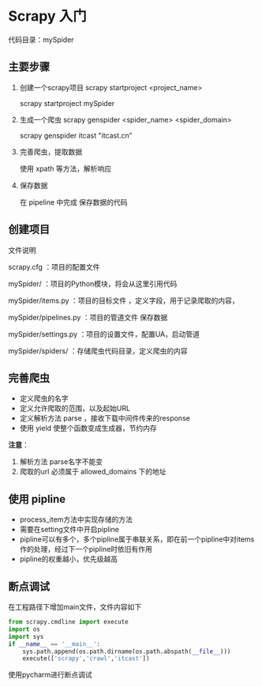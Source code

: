#   Scrapy  入门

代码目录：mySpider

## 主要步骤

1. 创建一个scrapy项目 scrapy startproject <project_name>

   scrapy startproject mySpider

2. 生成一个爬虫 scrapy genspider <spider_name> <spider_domain>

   scrapy genspider itcast "itcast.cn”

3. 完善爬虫，提取数据 

   使用 xpath 等方法，解析响应

4. 保存数据

   在 pipeline 中完成 保存数据的代码



## 创建项目

文件说明

scrapy.cfg ：项目的配置文件

mySpider/ ：项目的Python模块，将会从这里引用代码

mySpider/items.py ：项目的目标文件 ，定义字段，用于记录爬取的内容，

mySpider/pipelines.py ：项目的管道文件	保存数据

mySpider/settings.py ：项目的设置文件，配置UA，启动管道

mySpider/spiders/ ：存储爬虫代码目录，定义爬虫的内容



## 完善爬虫

- 定义爬虫的名字
- 定义允许爬取的范围，以及起始URL
- 定义解析方法 parse ，接收下载中间件传来的response
- 使用 yield 使整个函数变成生成器，节约内存



**注意**：

1. 解析方法 parse名字不能变
2. 爬取的url 必须属于 allowed_domains 下的地址



## 使用 pipline

- process_item方法中实现存储的方法
- 需要在setting文件中开启pipline
- pipline可以有多个，多个pipline属于串联关系，即在前一个pipline中对items作的处理，经过下一个pipline时依旧有作用
- pipline的权重越小，优先级越高

## 断点调试
在工程路径下增加main文件，文件内容如下

```python
from scrapy.cmdline import execute
import os
import sys
if __name__ == '__main__':    
    sys.path.append(os.path.dirname(os.path.abspath(__file__)))
    execute(['scrapy','crawl','itcast'])
```
使用pycharm进行断点调试